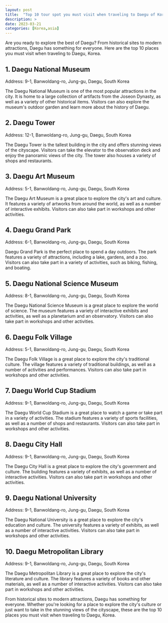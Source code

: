 ```yaml
---
layout: post
title:  "Top 10 tour spot you must visit when traveling to Daegu of Korea"
description: >
date: 2023-03-21
categories: [Korea,asia]
---
```


Are you ready to explore the best of Daegu? From historical sites to modern attractions, Daegu has something for everyone. Here are the top 10 places you must visit when traveling to Daegu, Korea. 

## 1. Daegu National Museum

Address: 9-1, Banwoldang-ro, Jung-gu, Daegu, South Korea

The Daegu National Museum is one of the most popular attractions in the city. It is home to a large collection of artifacts from the Joseon Dynasty, as well as a variety of other historical items. Visitors can also explore the museum's outdoor garden and learn more about the history of Daegu.

## 2. Daegu Tower

Address: 12-1, Banwoldang-ro, Jung-gu, Daegu, South Korea

The Daegu Tower is the tallest building in the city and offers stunning views of the cityscape. Visitors can take the elevator to the observation deck and enjoy the panoramic views of the city. The tower also houses a variety of shops and restaurants.

## 3. Daegu Art Museum

Address: 5-1, Banwoldang-ro, Jung-gu, Daegu, South Korea

The Daegu Art Museum is a great place to explore the city's art and culture. It features a variety of artworks from around the world, as well as a number of interactive exhibits. Visitors can also take part in workshops and other activities.

## 4. Daegu Grand Park

Address: 6-1, Banwoldang-ro, Jung-gu, Daegu, South Korea

Daegu Grand Park is the perfect place to spend a day outdoors. The park features a variety of attractions, including a lake, gardens, and a zoo. Visitors can also take part in a variety of activities, such as biking, fishing, and boating.

## 5. Daegu National Science Museum

Address: 8-1, Banwoldang-ro, Jung-gu, Daegu, South Korea

The Daegu National Science Museum is a great place to explore the world of science. The museum features a variety of interactive exhibits and activities, as well as a planetarium and an observatory. Visitors can also take part in workshops and other activities.

## 6. Daegu Folk Village

Address: 5-1, Banwoldang-ro, Jung-gu, Daegu, South Korea

The Daegu Folk Village is a great place to explore the city's traditional culture. The village features a variety of traditional buildings, as well as a number of activities and performances. Visitors can also take part in workshops and other activities.

## 7. Daegu World Cup Stadium

Address: 9-1, Banwoldang-ro, Jung-gu, Daegu, South Korea

The Daegu World Cup Stadium is a great place to watch a game or take part in a variety of activities. The stadium features a variety of sports facilities, as well as a number of shops and restaurants. Visitors can also take part in workshops and other activities.

## 8. Daegu City Hall

Address: 9-1, Banwoldang-ro, Jung-gu, Daegu, South Korea

The Daegu City Hall is a great place to explore the city's government and culture. The building features a variety of exhibits, as well as a number of interactive activities. Visitors can also take part in workshops and other activities.

## 9. Daegu National University

Address: 9-1, Banwoldang-ro, Jung-gu, Daegu, South Korea

The Daegu National University is a great place to explore the city's education and culture. The university features a variety of exhibits, as well as a number of interactive activities. Visitors can also take part in workshops and other activities.

## 10. Daegu Metropolitan Library

Address: 9-1, Banwoldang-ro, Jung-gu, Daegu, South Korea

The Daegu Metropolitan Library is a great place to explore the city's literature and culture. The library features a variety of books and other materials, as well as a number of interactive activities. Visitors can also take part in workshops and other activities.

From historical sites to modern attractions, Daegu has something for everyone. Whether you're looking for a place to explore the city's culture or just want to take in the stunning views of the cityscape, these are the top 10 places you must visit when traveling to Daegu, Korea.